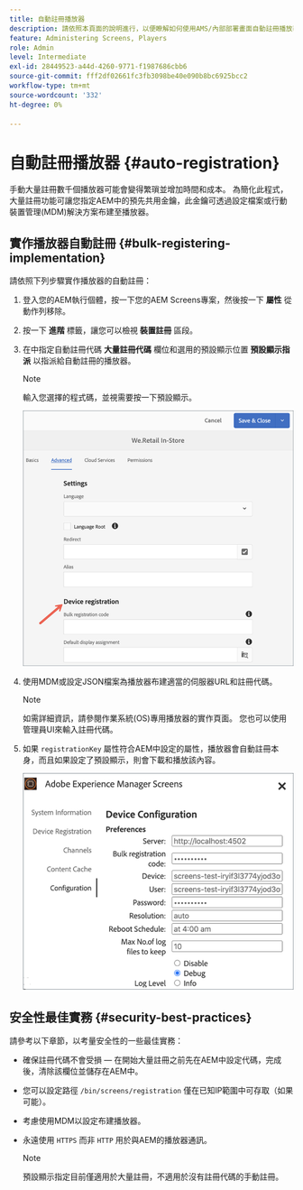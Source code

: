 ```yaml
---
title: 自動註冊播放器
description: 請依照本頁面的說明進行，以便瞭解如何使用AMS/內部部署畫面自動註冊播放器。
feature: Administering Screens, Players
role: Admin
level: Intermediate
exl-id: 28449523-a44d-4260-9771-f1987686cbb6
source-git-commit: fff2df02661fc3fb3098be40e090b8bc6925bcc2
workflow-type: tm+mt
source-wordcount: '332'
ht-degree: 0%

---
```


# 自動註冊播放器 {#auto-registration}

手動大量註冊數千個播放器可能會變得繁瑣並增加時間和成本。 為簡化此程式，大量註冊功能可讓您指定AEM中的預先共用金鑰，此金鑰可透過設定檔案或行動裝置管理(MDM)解決方案布建至播放器。

## 實作播放器自動註冊 {#bulk-registering-implementation}

請依照下列步驟實作播放器的自動註冊：

1. 登入您的AEM執行個體，按一下您的AEM Screens專案，然後按一下 **屬性** 從動作列移除。
1. 按一下 **進階** 標籤，讓您可以檢視 **裝置註冊** 區段。

1. 在中指定自動註冊代碼 **大量註冊代碼** 欄位和選用的預設顯示位置 **預設顯示指派** 以指派給自動註冊的播放器。

   >[!NOTE]
   >輸入您選擇的程式碼，並視需要按一下預設顯示。

   ![影像](/help/user-guide/assets/auto-registration/auto-register1.png)
1. 使用MDM或設定JSON檔案為播放器布建適當的伺服器URL和註冊代碼。

   >[!NOTE]
   >如需詳細資訊，請參閱作業系統(OS)專用播放器的實作頁面。 您也可以使用管理員UI來輸入註冊代碼。

1. 如果 `registrationKey` 屬性符合AEM中設定的屬性，播放器會自動註冊本身，而且如果設定了預設顯示，則會下載和播放該內容。

   ![影像](/help/user-guide/assets/auto-registration/auto-register2.png)

## 安全性最佳實務 {#security-best-practices}

請參考以下章節，以考量安全性的一些最佳實務：

* 確保註冊代碼不會受損 — 在開始大量註冊之前先在AEM中設定代碼，完成後，清除該欄位並儲存在AEM中。

* 您可以設定路徑 `/bin/screens/registration` 僅在已知IP範圍中可存取（如果可能）。

* 考慮使用MDM以設定布建播放器。

* 永遠使用 `HTTPS` 而非 `HTTP` 用於與AEM的播放器通訊。

  >[!NOTE]
  >預設顯示指定目前僅適用於大量註冊，不適用於沒有註冊代碼的手動註冊。
